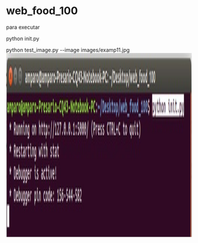 # web_food_100
para executar 

python init.py 



<p>
python test_image.py  --image images/examp11.jpg 

 <img src="https://github.com/amparoDiaz/web_food_100/blob/master/init.jpg?raw=true" alt="Ver resultados" height="500" width="800">  
 <p>


